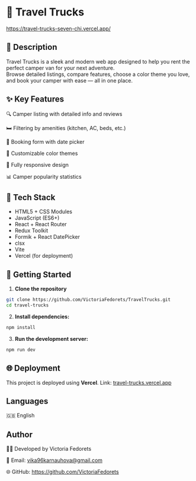 # 🚐 Travel Trucks

https://travel-trucks-seven-chi.vercel.app/

## 📖 Description

Travel Trucks is a sleek and modern web app designed to help you rent the
perfect camper van for your next adventure.  
Browse detailed listings, compare features, choose a color theme you love, and
book your camper with ease — all in one place.

## ✨ Key Features

🔍 Camper listing with detailed info and reviews

🛏️ Filtering by amenities (kitchen, AC, beds, etc.)

📅 Booking form with date picker

🎨 Customizable color themes

📱 Fully responsive design

📊 Camper popularity statistics

## 🧰 Tech Stack

- HTML5 + CSS Modules
- JavaScript (ES6+)
- React + React Router
- Redux Toolkit
- Formik + React DatePicker
- clsx
- Vite
- Vercel (for deployment)

## 🚀 Getting Started

1. **Clone the repository**

```bash
git clone https://github.com/VictoriaFedorets/TravelTrucks.git
cd travel-trucks
```

2. **Install dependencies:**

```bash
npm install
```

3. **Run the development server:**

```bash
npm run dev
```

## 🌐 Deployment

This project is deployed using **Vercel**. Link:
[travel-trucks.vercel.app](https://travel-trucks-seven-chi.vercel.app/)

## Languages

🇬🇧 English

## Author

👩‍💻 Developed by Victoria Fedorets

📧 Email: vika96karnauhova@gmail.com

🌐 GitHub: https://github.com/VictoriaFedorets

```

```

